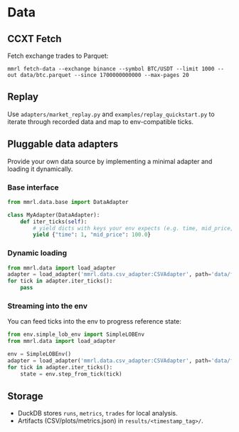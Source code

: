 # Data

## CCXT Fetch
Fetch exchange trades to Parquet:
```
mmrl fetch-data --exchange binance --symbol BTC/USDT --limit 1000 --out data/btc.parquet --since 1700000000000 --max-pages 20
```

## Replay
Use `adapters/market_replay.py` and `examples/replay_quickstart.py` to iterate through recorded data and map to env-compatible ticks.

## Pluggable data adapters
Provide your own data source by implementing a minimal adapter and loading it dynamically.

### Base interface
```python
from mmrl.data.base import DataAdapter

class MyAdapter(DataAdapter):
    def iter_ticks(self):
        # yield dicts with keys your env expects (e.g. time, mid_price, best_bid, best_ask, volume)
        yield {"time": 1, "mid_price": 100.0}
```

### Dynamic loading
```python
from mmrl.data import load_adapter
adapter = load_adapter('mmrl.data.csv_adapter:CSVAdapter', path='data/file.csv', mapping={'mid_price': 'mid'})
for tick in adapter.iter_ticks():
    pass
```

### Streaming into the env
You can feed ticks into the env to progress reference state:
```python
from env.simple_lob_env import SimpleLOBEnv
from mmrl.data import load_adapter

env = SimpleLOBEnv()
adapter = load_adapter('mmrl.data.csv_adapter:CSVAdapter', path='data/file.csv', mapping={'mid_price': 'mid'})
for tick in adapter.iter_ticks():
    state = env.step_from_tick(tick)
```

## Storage
- DuckDB stores `runs`, `metrics`, `trades` for local analysis.
- Artifacts (CSV/plots/metrics.json) in `results/<timestamp_tag>/`.
